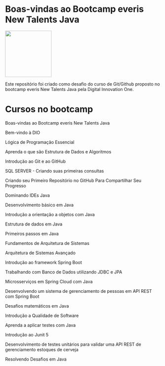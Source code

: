 # Boas-vindas ao Bootcamp everis New Talents Java

<img src="https://hermes.digitalinnovation.one/tracks/f5a03793-694e-49b5-99dd-40e6e951c0b1.png" high="150px" width="150px">

<p>Este repositório foi criado como desafio do curso de Git/Github proposto no bootcamp everis New Talents Java pela Digital Innovation One.</p>

# Cursos no bootcamp

Boas-vindas ao Bootcamp everis New Talents Java

Bem-vindo à DIO

Lógica de Programação Essencial

Aprenda o que são Estrutura de Dados e Algoritmos

Introdução ao Git e ao GitHub

SQL SERVER - Criando suas primeiras consultas

Criando seu Primeiro Repositório no GitHub Para Compartilhar Seu Progresso

Dominando IDEs Java

Desenvolvimento básico em Java

Introdução a orientação a objetos com Java

Estrutura de dados em Java

Primeiros passos em Java

Fundamentos de Arquitetura de Sistemas

Arquitetura de Sistemas Avançado

Introdução ao framework Spring Boot

Trabalhando com Banco de Dados utilizando JDBC e JPA

Microsserviços em Spring Cloud com Java

Desenvolvendo um sistema de gerenciamento de pessoas em API REST com Spring Boot

Desafios matemáticos em Java

Introdução a Qualidade de Software

Aprenda a aplicar testes com Java

Introdução ao Junit 5

Desenvolvimento de testes unitários para validar uma API REST de gerenciamento estoques de cerveja

Resolvendo Desafios em Java
